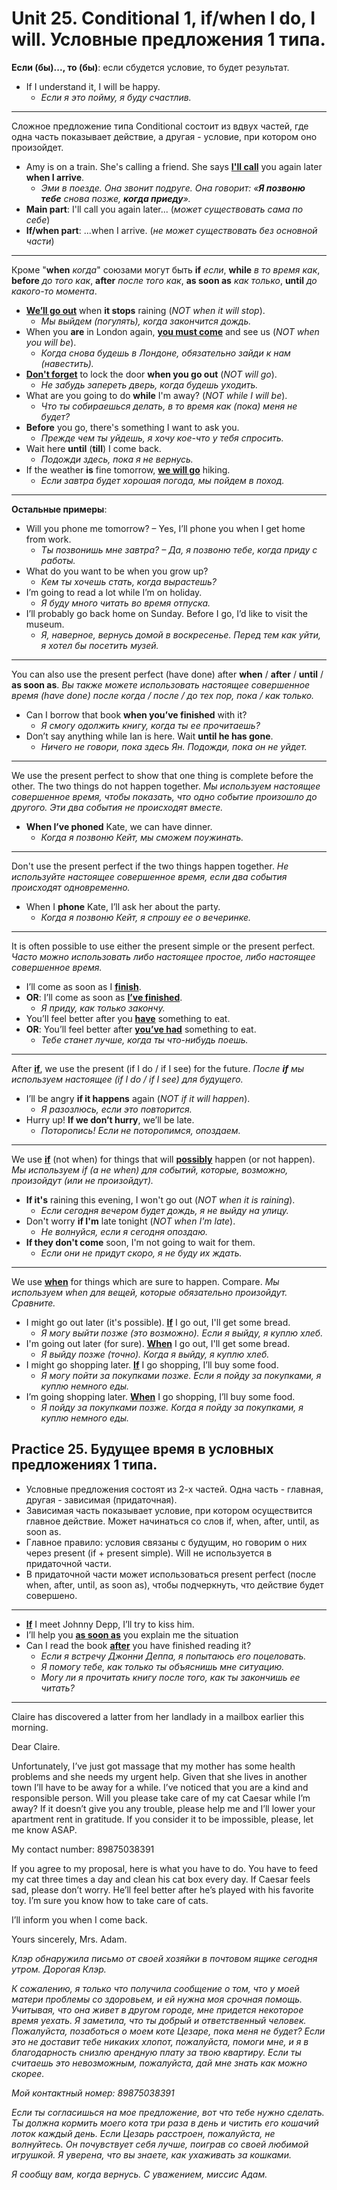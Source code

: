 # Unit 25. Conditional 1, if/when I do, I will. Условные предложения 1 типа.

__Если (бы)..., то (бы)__: если сбудется условие, то будет результат.
- If I understand it, I will be happy.
    - *Если я это пойму, я буду счастлив.*

---
Сложное предложение типа Conditional состоит из вдвух частей, где одна часть показывает действие, а другая - условие, при котором оно произойдет.
- Amy is on a train. She's calling a friend. She says __<ins>I'll call</ins>__ you again later __when I arrive__.
    - *Эми в поезде. Она звонит подруге. Она говорит: «__Я позвоню тебе__ снова позже, __когда приеду__».*
- __Main part__: I'll call you again later... (*может существовать сама по себе*)
- __If/when part__: ...when I arrive. (*не может существовать без основной части*)

---
Кроме "__when__ *когда*" союзами могут быть __if__ *если*, __while__ *в то время как*, __before__ *до того как*, __after__ *после того как*, __as soon as__ *как только*, __until__ *до какого-то момента*.
- __<ins>We’ll go out</ins>__ when __it stops__ raining (*NOT when it will stop*).
    - *Мы выйдем (погулять), когда закончится дождь.*
- When you __are__ in London again, __<ins>you must come</ins>__ and see us (*NOT when you will be*).
    - *Когда снова будешь в Лондоне, обязательно зайди к нам (навестить).*
- __<ins>Don't forget</ins>__ to lock the door __when you go out__ (*NOT will go*).
    - *Не забудь запереть дверь, когда будешь уходить.*
- What are you going to do __while__ I'm away? (*NOT while I will be*).
    - *Что ты собираешься делать, в то время как (пока) меня не будет?*
- __Before__ you go, there's something I want to ask you.
    - *Прежде чем ты уйдешь, я хочу кое-что у тебя спросить.*
- Wait here __until__ (__till__) I come back.
    - *Подожди здесь, пока я не вернусь.*
- If the weather __is__ fine tomorrow, __<ins>we will go</ins>__ hiking.
    - *Если завтра будет хорошая погода, мы пойдем в поход.*

---
__Остальные примеры__:
- Will you phone me tomorrow? – Yes, I’ll phone you when I get home from work.
    - *Ты позвонишь мне завтра? – Да, я позвоню тебе, когда приду с работы.*
- What do you want to be when you grow up?
    - *Кем ты хочешь стать, когда вырастешь?*
- I’m going to read a lot while I’m on holiday.
    - *Я буду много читать во время отпуска.*
- I’ll probably go back home on Sunday. Before I go, I’d like to visit the museum.
    - *Я, наверное, вернусь домой в воскресенье. Перед тем как уйти, я хотел бы посетить музей.*

---
You can also use the present perfect (have done) after __when__ / __after__ / __until__ / __as soon as__. *Вы также можете использовать настоящее совершенное время (have done) после когда / после / до тех пор, пока / как только.*
- Can I borrow that book __when you’ve finished__ with it?
    - *Я смогу одолжить книгу, когда ты ее прочитаешь?*
- Don’t say anything while Ian is here. Wait __until he has gone__.
    - *Ничего не говори, пока здесь Ян. Подожди, пока он не уйдет.*

---
We use the present perfect to show that one thing is complete before the other. The two things do not happen together. *Мы используем настоящее совершенное время, чтобы показать, что одно событие произошло до другого. Эти два события не происходят вместе.*
- __When I’ve phoned__ Kate, we can have dinner.
    - *Когда я позвоню Кейт, мы сможем поужинать.*

---
Don't use the present perfect if the two things happen together. *Не используйте настоящее совершенное время, если два события происходят одновременно.*
- When I __phone__ Kate, I’ll ask her about the party.
    - *Когда я позвоню Кейт, я спрошу ее о вечеринке.*

---
It is often possible to use either the present simple or the present perfect. *Часто можно использовать либо настоящее простое, либо настоящее совершенное время.*
- I’ll come as soon as I __<ins>finish</ins>__.
- __OR__: I’ll come as soon as __<ins>I’ve finished</ins>__.
    - *Я приду, как только закончу.*
- You’ll feel better after you __<ins>have</ins>__ something to eat.
- __OR__: You’ll feel better after __<ins>you’ve had</ins>__ something to eat.
    - *Тебе станет лучше, когда ты что-нибудь поешь.*

---

After __<ins>if</ins>__, we use the present (if I do / if I see) for the future. *После __if__ мы используем настоящее (if I do / if I see) для будущего.*
- I’ll be angry __if it happens__ again (*NOT if it will happen*).
    - *Я разозлюсь, если это повторится.*
- Hurry up! __If we don’t hurry__, we’ll be late.
    - *Поторопись! Если не поторопимся, опоздаем.*

---
We use __<ins>if</ins>__ (not when) for things that will __<ins>possibly</ins>__ happen (or not happen). *Мы используем if (а не when) для событий, которые, возможно, произойдут (или не произойдут).*
- __If it's__ raining this evening, I won't go out (*NOT when it is raining*).
    - *Если сегодня вечером будет дождь, я не выйду на улицу.*
- Don't worry __if I'm__ late tonight (*NOT when I'm late*).
    - *Не волнуйся, если я сегодня опоздаю.*
- __If they don't come__ soon, I'm not going to wait for them.
    - *Если они не придут скоро, я не буду их ждать.*

---
We use __<ins>when</ins>__ for things which are sure to happen. Compare. *Мы используем when для вещей, которые обязательно произойдут. Сравните.*
- I might go out later (it's possible). __<ins>If</ins>__ I go out, I'll get some bread.
    - *Я могу выйти позже (это возможно). Если я выйду, я куплю хлеб.*
- I'm going out later (for sure). __<ins>When</ins>__ I go out, I'll get some bread.
    - *Я выйду позже (точно). Когда я выйду, я куплю хлеб.*
- I might go shopping later. __<ins>If</ins>__ I go shopping, I’ll buy some food.
    - *Я могу пойти за покупками позже. Если я пойду за покупками, я куплю немного еды.*
- I’m going shopping later. __<ins>When</ins>__ I go shopping, I’ll buy some food.
    - *Я пойду за покупками позже. Когда я пойду за покупками, я куплю немного еды.*

## Practice 25. Будущее время в условных предложениях 1 типа.
- Условные предложения состоят из 2-х частей. Одна часть - главная, другая - зависимая (придаточная).
- Зависимая часть показывает условие, при котором осуществится главное действие. Может начинаться со слов if, when, after, until, as soon as.
- Главное правило: условия связаны с будущим, но говорим о них через present (if + present simple). Will не используется в придаточной части.
- В придаточной части может использоваться present perfect (после when, after, until, as soon as), чтобы подчеркнуть, что действие будет совершено.

---
- __<ins>If</ins>__ I meet Johnny Depp, I’ll try to kiss him.
- I’ll help you __<ins>as soon as</ins>__ you explain me the situation
- Can I read the book __<ins>after</ins>__ you have finished reading it?
    - *Если я встречу Джонни Деппа, я попытаюсь его поцеловать.*
    - *Я помогу тебе, как только ты объяснишь мне ситуацию.*
    - *Могу ли я прочитать книгу после того, как ты закончишь ее читать?*

---
Claire has discovered a latter from her landlady in a mailbox earlier this morning. 

Dear Claire.

Unfortunately, I’ve just got massage that my mother has some health problems and she needs my urgent help. Given that she lives in another town I’ll have to be away for a while. I’ve noticed that you are a kind and responsible person. Will you please take care of my cat Caesar while I’m away? If it doesn’t give you any trouble, please help me and I’ll lower your apartment rent in gratitude. If you consider it to be impossible, please, let me know ASAP. 

My contact number: 89875038391

If you agree to my proposal, here is what you have to do. You have to feed my cat three times a day and clean his cat box every day. If Caesar feels sad, please don’t worry. He’ll feel better after he’s played with his favorite toy. I’m sure you know how to take care of cats. 

I’ll inform you when I come back.

Yours sincerely, Mrs. Adam.

*Клэр обнаружила письмо от своей хозяйки в почтовом ящике сегодня утром. Дорогая Клэр.*

*К сожалению, я только что получила сообщение о том, что у моей матери проблемы со здоровьем, и ей нужна моя срочная помощь. Учитывая, что она живет в другом городе, мне придется некоторое время уехать. Я заметила, что ты добрый и ответственный человек. Пожалуйста, позаботься о моем коте Цезаре, пока меня не будет? Если это не доставит тебе никаких хлопот, пожалуйста, помоги мне, и я в благодарность снизлю арендную плату за твою квартиру. Если ты считаешь это невозможным, пожалуйста, дай мне знать как можно скорее.*

*Мой контактный номер: 89875038391*

*Если ты согласишься на мое предложение, вот что тебе нужно сделать. Ты должна кормить моего кота три раза в день и чистить его кошачий лоток каждый день. Если Цезарь расстроен, пожалуйста, не волнуйтесь. Он почувствует себя лучше, поиграв со своей любимой игрушкой. Я уверена, что вы знаете, как ухаживать за кошками.*

*Я сообщу вам, когда вернусь. С уважением, миссис Адам.*